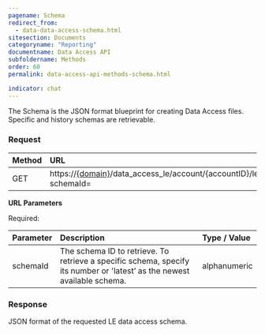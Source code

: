 ```yaml
---
pagename: Schema
redirect_from:
  - data-data-access-schema.html
sitesection: Documents
categoryname: "Reporting"
documentname: Data Access API
subfoldername: Methods
order: 60
permalink: data-access-api-methods-schema.html

indicator: chat
---
```


The Schema is the JSON format blueprint for creating Data Access files. Specific and history schemas are retrievable.

### Request

| Method | URL |
| :------ | :------- |
| GET | https://[{domain}](/agent-domain-domain-api.html)/data_access_le/account/{accountID}/le/schema?schemaId=<schemaId> |

**URL Parameters**

Required:

| Parameter | Description | Type / Value |
| :--------- | :------------ | :------------ |
| schemaId | The schema ID to retrieve. To retrieve a specific schema, specify its number or 'latest’ as the newest available schema. | alphanumeric |

### Response

JSON format of the requested LE data access schema.
